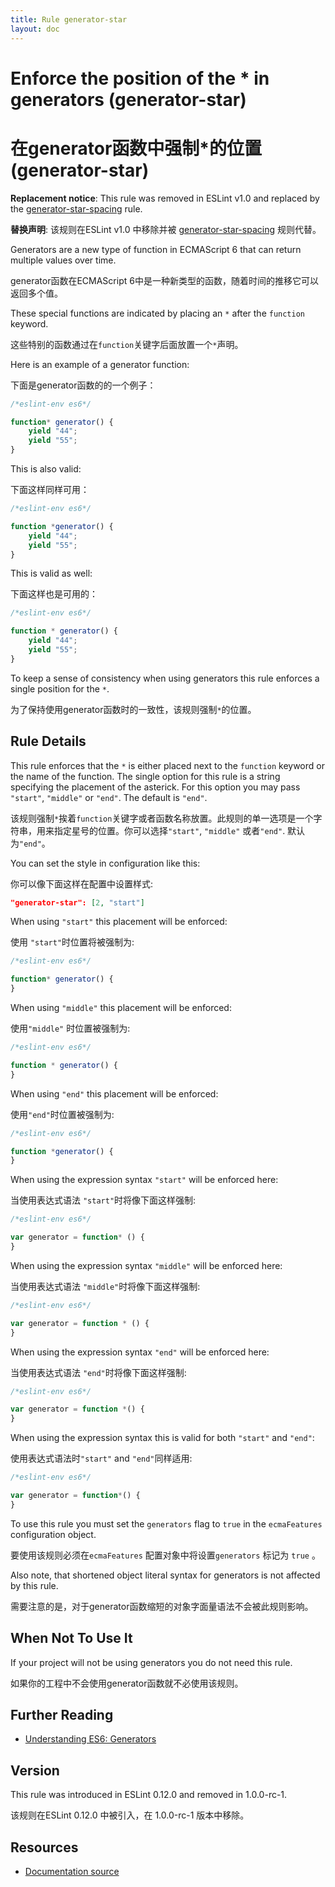 ```yaml
---
title: Rule generator-star
layout: doc
---
```

<!-- Note: No pull requests accepted for this file. See README.md in the root directory for details. -->
# Enforce the position of the * in generators (generator-star)

# 在generator函数中强制*的位置(generator-star)

**Replacement notice**: This rule was removed in ESLint v1.0 and replaced by the [generator-star-spacing](generator-star-spacing) rule.

**替换声明**: 该规则在ESLint v1.0 中移除并被 [generator-star-spacing](generator-star-spacing) 规则代替。

Generators are a new type of function in ECMAScript 6 that can return multiple values over time.

generator函数在ECMAScript 6中是一种新类型的函数，随着时间的推移它可以返回多个值。

These special functions are indicated by placing an `*` after the `function` keyword.

这些特别的函数通过在`function`关键字后面放置一个`*`声明。

Here is an example of a generator function:

下面是generator函数的的一个例子：

```js
/*eslint-env es6*/

function* generator() {
    yield "44";
    yield "55";
}
```

This is also valid:

下面这样同样可用：

```js
/*eslint-env es6*/

function *generator() {
    yield "44";
    yield "55";
}
```

This is valid as well:

下面这样也是可用的：

```js
/*eslint-env es6*/

function * generator() {
    yield "44";
    yield "55";
}
```

To keep a sense of consistency when using generators this rule enforces a single position for the `*`.

为了保持使用generator函数时的一致性，该规则强制`*`的位置。

## Rule Details

This rule enforces that the `*` is either placed next to the `function` keyword or the name of the function. The single
option for this rule is a string specifying the placement of the asterick. For this option you may pass
`"start"`, `"middle"` or `"end"`. The default is `"end"`.

该规则强制`*`挨着`function`关键字或者函数名称放置。此规则的单一选项是一个字符串，用来指定星号的位置。你可以选择`"start"`, `"middle"` 或者`"end"`. 默认为`"end"`。

You can set the style in configuration like this:

你可以像下面这样在配置中设置样式:

```json
"generator-star": [2, "start"]
```

When using `"start"` this placement will be enforced:

使用 `"start"`时位置将被强制为:

```js
/*eslint-env es6*/

function* generator() {
}
```

When using `"middle"` this placement will be enforced:

使用`"middle"` 时位置被强制为:

```js
/*eslint-env es6*/

function * generator() {
}
```

When using `"end"` this placement will be enforced:

使用`"end"`时位置被强制为:

```js
/*eslint-env es6*/

function *generator() {
}
```

When using the expression syntax `"start"` will be enforced here:

当使用表达式语法 `"start"`时将像下面这样强制:

```js
/*eslint-env es6*/

var generator = function* () {
}
```

When using the expression syntax `"middle"` will be enforced here:

当使用表达式语法 `"middle"`时将像下面这样强制:

```js
/*eslint-env es6*/

var generator = function * () {
}
```

When using the expression syntax `"end"` will be enforced here:

当使用表达式语法 `"end"`时将像下面这样强制:

```js
/*eslint-env es6*/

var generator = function *() {
}
```

When using the expression syntax this is valid for both `"start"` and `"end"`:

使用表达式语法时`"start"` and `"end"`同样适用:

```js
/*eslint-env es6*/

var generator = function*() {
}
```

To use this rule you must set the `generators` flag to `true` in the `ecmaFeatures` configuration object.

要使用该规则必须在`ecmaFeatures` 配置对象中将设置`generators` 标记为 `true` 。

Also note, that shortened object literal syntax for generators is not affected by this rule.

需要注意的是，对于generator函数缩短的对象字面量语法不会被此规则影响。

## When Not To Use It

If your project will not be using generators you do not need this rule.

如果你的工程中不会使用generator函数就不必使用该规则。

## Further Reading

* [Understanding ES6: Generators](https://leanpub.com/understandinges6/read/#leanpub-auto-generators)

## Version

This rule was introduced in ESLint 0.12.0 and removed in 1.0.0-rc-1.

该规则在ESLint 0.12.0 中被引入，在 1.0.0-rc-1 版本中移除。

## Resources

* [Documentation source](https://github.com/eslint/eslint/tree/master/docs/rules/generator-star.md)
